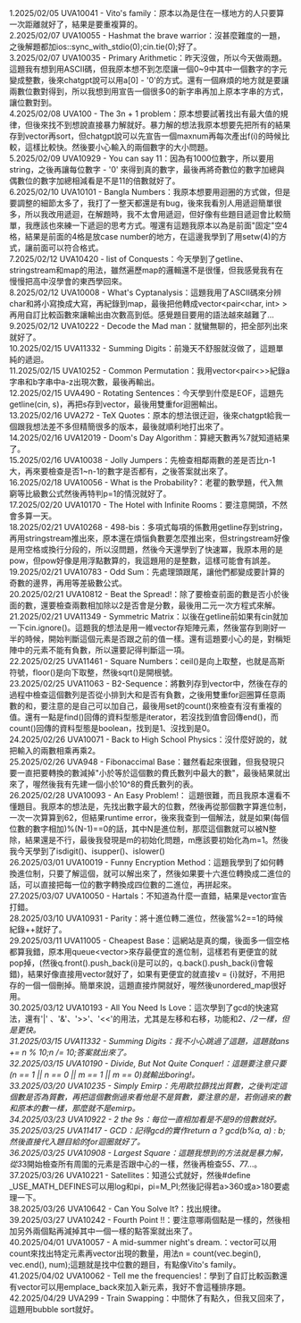 1.2025/02/05 UVA10041 - Vito's family：原本以為是住在一樣地方的人只要算一次距離就好了，結果是要重複算的。   
2.2025/02/07 UVA10055 - Hashmat the brave warrior：沒甚麼難度的一題，之後解題都加ios::sync_with_stdio(0);cin.tie(0);好了。  
3.2025/02/07 UVA10035 - Primary Arithmetic：昨天沒做，所以今天做兩題。這題我有想到用ASCII碼，但我原本想不到怎麼讓一個0~9中其中一個數字的字元變成整數，後來chatgpt說可以用a[0] - '0'的方式。還有一個麻煩的地方就是要讓兩數位數對得到，所以我想到用宣告一個很多0的新字串再加上原本字串的方式，讓位數對到。  
4.2025/02/08 UVA100 - The 3n + 1 problem：原本想要試著找出有最大值的規律，但後來找不到想說直接暴力解就好。暴力解的想法我原本想要先把所有的結果存到vector再sort，但chatgpt說可以先宣告一個maxnum再每次產出f(i)的時候比較，這樣比較快。然後要小心輸入的兩個數字的大小問題。  
5.2025/02/09 UVA10929 - You can say 11：因為有1000位數字，所以要用string，之後再讓每位數字 - '0' 來得到真的數字，最後再將奇數位的數字加總與偶數位的數字加總相減看是不是11的倍數就好了。  
6.2025/02/10 UVA10101 - Bangla Numbers：我原本想要用迴圈的方式做，但是要調整的細節太多了，我打了一整天都還是有bug，後來我看別人用遞迴簡單很多，所以我改用遞迴，在解題時，我不太會用遞迴，但好像有些題目遞迴會比較簡單，我應該也來練一下遞迴的思考方式。喔還有這題我原本以為是前面"固定"空4格，結果是前面的4格是放case number的地方，在這邊我學到了用setw(4)的方式，讓前面可以符合格式。  
7.2025/02/12 UVA10420 - list of Conquests：今天學到了getline、stringstream和map的用法，雖然遍歷map的邏輯還不是很懂，但我感覺我有在慢慢把高中沒學會的東西學回來。  
8.2025/02/12 UVA10008 - What's Cyptanalysis：這題我用了ASCII碼來分辨char和將小寫換成大寫，再紀錄到map，最後把他轉成vector<pair<char, int> >再用自訂比較函數來讓輸出由次數高到低。感覺題目要用的語法越來越難了...  
9.2025/02/12 UVA10222 - Decode the Mad man：就蠻無聊的，把全部列出來就好了。  
10.2025/02/15 UVA11332 - Summing Digits：前幾天不舒服就沒做了，這題單純的遞迴。  
11.2025/02/15 UVA10252 - Common Permutation：我用vector<pair<>>紀錄a字串和b字串中a-z出現次數，最後再輸出。  
12.2025/02/15 UVA490 - Rotating Sentences：今天學到什麼是EOF，這題先getline(cin, s)，再把s存到vector，最後用雙重for迴圈輸出。  
13.2025/02/16 UVA272 - TeX Quotes：原本的想法很迂迴，後來chatgpt給我一個跟我想法差不多但精簡很多的版本，最後就順利地打出來了。  
14.2025/02/16 UVA12019 - Doom's Day Algorithm：算總天數再%7就知道結果了。  
15.2025/02/16 UVA10038 - Jolly Jumpers：先檢查相鄰兩數的差是否比n-1大，再來要檢查是否1\~n-1的數字是否都有，之後答案就出來了。  
16.2025/02/18 UVA10056 - What is the Probability?：老瞿的數學題，代入無窮等比級數公式然後再特判p=1的情況就好了。  
17.2025/02/20 UVA10170 - The Hotel with Infinite Rooms：要注意開頭，不然會多算一天。  
18.2025/02/21 UVA10268 - 498-bis：多項式每項的係數用getline存到string，再用stringstream推出來，原本還在煩惱負數要怎麼推出來，但stringstream好像是用空格或換行分段的，所以沒問題，然後今天還學到了快速冪，我原本用的是pow，但pow好像是用浮點數算的，我這題用的是整數，這樣可能會有誤差。  
19.2025/02/21 UVA10783 - Odd Sum：先處理頭跟尾，讓他們都變成要計算的奇數的邊界，再用等差級數公式。  
20.2025/02/21 UVA10812 - Beat the Spread!：除了要檢查前面的數是否小於後面的數，還要檢查兩數相加除以2是否會是分數，最後用二元一次方程式來解。  
21.2025/02/21 UVA11349 - Symmetric Matrix：以後在getline前如果有cin就加一下cin.ignore()。這題我的想法是用一維vector存矩陣元素，然後當存到剛好一半的時候，開始判斷這個元素是否跟之前的值一樣。還有這題要小心的是，對稱矩陣中的元素不能有負數，所以還要記得判斷這一項。  
22.2025/02/25 UVA11461 - Square Numbers：ceil()是向上取整，也就是高斯符號，floor()是向下取整，然後sqrt()是開根號。  
23.2025/02/25 UVA11063 - B2-Sequence：將數列存到vector中，然後在存的過程中檢查這個數列是否從小排到大和是否有負數，之後用雙重for迴圈算任意兩數的和，要注意的是自己可以加自己，最後用set的count()來檢查有沒有重複的值。還有一點是find()回傳的資料型態是iterator，若沒找到值會回傳end()，而count()回傳的資料型態是boolean，找到是1、沒找到是0。  
24.2025/02/26 UVA10071 - Back to High School Physics：沒什麼好說的，就把輸入的兩數相乘再乘2。  
25.2025/02/26 UVA948 - Fibonaccimal Base：雖然看起來很難，但我發現只要一直把要轉換的數減掉"小於等於這個數的費氏數列中最大的數"，最後結果就出來了，喔然後我有先建一個小於10^8的費氏數列的表。  
26.2025/02/28 UVA10093 - An Easy Problem!： 這題很難，而且我原本還看不懂題目。我原本的想法是，先找出數字最大的位數，然後再從那個數字算進位制，一次一次算算到62，但結果runtime error，後來我查到一個解法，就是如果(每個位數的數字相加)%(N-1)==0的話，其中N是進位制，那麼這個數就可以被N整除，結果還是不行，最後我發現是m的初始化問題，m應該要初始化為m=1。然後我今天學到了isdigit()、isupper()、islower()  
26.2025/03/01 UVA10019 - Funny Encryption Method：這題我學到了如何轉換進位制，只要了解這個，就可以解出來了，然後如果要十六進位轉換成二進位的話，可以直接把每一位的數字轉換成四位數的二進位，再拼起來。  
27.2025/03/07 UVA10050 - Hartals：不知道為什麼一直錯，結果是vector宣告打錯。  
28.2025/03/10 UVA10931 - Parity：將十進位轉二進位，然後當%2==1的時候紀錄++就好了。  
29.2025/03/11 UVA11005 - Cheapest Base：這網站是真的爛，後面多一個空格都算我錯，原本用queue<vector<int>>來存最便宜的進位制，這樣若有更便宜的就pop掉，(然後q.front().push_back(i)是可以的，q.back().push_back(i)會報錯)，結果好像直接用vector就好了，如果有更便宜的就直接v = {i}就好，不用把存的一個一個刪掉。簡單來說，這題直接炸開就好，喔然後unordered_map很好用。  
30.2025/03/12 UVA10193 - All You Need Is Love：這次學到了gcd的快速寫法，還有'|' 、'&'、'>>'、'<<'的用法，尤其是左移和右移，功能和*2、/2一樣，但是更快。  
31.2025/03/15 UVA11332 - Summing Digits：我不小心跳過了這題，這題就ans += n % 10;n /= 10;答案就出來了。  
32.2025/03/15 UVA10190 - Divide, But Not Quite Conquer!：這題要注意只要(n == 1 || n == 0 || m == 1 || m == 0)就輸出boring!。  
33.2025/03/20 UVA10235 - Simply Emirp：先用歐拉篩找出質數，之後判定這個數是否為質數，再把這個數倒過來看他是不是質數，要注意的是，若倒過來的數和原本的數一樣，那麼就不是emirp。  
34.2025/03/23 UVA10922 - 2 the 9s：每位一直相加看是不是9的倍數就好。  
35.2025/03/25 UVA11417 - GCD：記得gcd的實作return a ? gcd(b%a, a) : b;然後直接代入題目給的for迴圈就好了。  
36.2025/03/25 UVA10908 - Largest Square：這題我想到的方法就是暴力解，從3*3開始檢查所有周圍的元素是否跟中心的一樣，然後再檢查5*5、7*7…。  
37.2025/03/26 UVA10221 - Satellites：知道公式就好，然後#define _USE_MATH_DEFINES可以用log和pi，pi=M_PI;然後記得若a>360或a>180要處理一下。  
38.2025/03/26 UVA10642 - Can You Solve It?：找出規律。  
39.2025/03/27 UVA10242 - Fourth Point !!：要注意哪兩個點是一樣的，然後相加另外兩個點再減掉其中一個一樣的點答案就出來了。    
40.2025/04/01 UVA10057 - A mid-summer night's dream.：vector可以用count來找出特定元素再vector出現的數量，用法n = count(vec.begin(), vec.end(), num);這題就是找中位數的題目，有點像Vito's family。  
41.2025/04/02 UVA10062 - Tell me the frequencies!：學到了自訂比較函數還有vector可以用emplace_back來加入新元素，我好不會這種排序題。  
42.2025/04/29 UVA299 - Train Swapping：中間休了有點久，但我又回來了，這題用bubble sort就好。  
